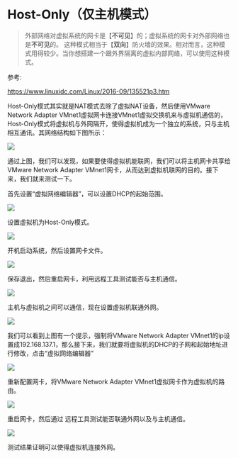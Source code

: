 # Host-Only（仅主机模式）

> 外部网络对虚拟系统的网卡是【**不可见**】的；虚拟系统的网卡对外部网络也是**不可见**的。
> 这种模式相当于【**双向**】防火墙的效果。相对而言，这种模式用得较少。当你想搭建一个跟外界隔离的虚拟内部网络，可以使用这种模式。

参考:

https://www.linuxidc.com/Linux/2016-09/135521p3.htm

Host-Only模式其实就是NAT模式去除了虚拟NAT设备，然后使用VMware Network Adapter VMnet1虚拟网卡连接VMnet1虚拟交换机来与虚拟机通信的，Host-Only模式将虚拟机与外网隔开，使得虚拟机成为一个独立的系统，只与主机相互通讯。其网络结构如下图所示：

<img src="https://www.linuxidc.com/upload/2016_09/160926204874121.png"/>

通过上图，我们可以发现，如果要使得虚拟机能联网，我们可以将主机网卡共享给VMware Network Adapter VMnet1网卡，从而达到虚拟机联网的目的。接下来，我们就来测试一下。

首先设置“虚拟网络编辑器”，可以设置DHCP的起始范围。

<img src="https://www.linuxidc.com/upload/2016_09/160926204874122.png"/>

设置虚拟机为Host-Only模式。

<img src="https://www.linuxidc.com/upload/2016_09/160926204874123.png"/>

开机启动系统，然后设置网卡文件。

<img src="https://www.linuxidc.com/upload/2016_09/160926204874124.png"/>

保存退出，然后重启网卡，利用远程工具测试能否与主机通信。

<img src="https://www.linuxidc.com/upload/2016_09/160926204874125.png"/>

主机与虚拟机之间可以通信，现在设置虚拟机联通外网。

<img src="https://www.linuxidc.com/upload/2016_09/160926204874126.png"/>

我们可以看到上图有一个提示，强制将VMware Network Adapter VMnet1的ip设置成192.168.137.1，那么接下来，我们就要将虚拟机的DHCP的子网和起始地址进行修改，点击“虚拟网络编辑器”

<img src="https://www.linuxidc.com/upload/2016_09/160926204874127.png"/>

重新配置网卡，将VMware Network Adapter VMnet1虚拟网卡作为虚拟机的路由。

<img src="https://www.linuxidc.com/upload/2016_09/160926204874128.png"/>

重启网卡，然后通过 远程工具测试能否联通外网以及与主机通信。

<img src="https://www.linuxidc.com/upload/2016_09/160926204874129.png"/>

测试结果证明可以使得虚拟机连接外网。
